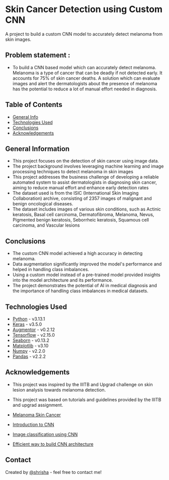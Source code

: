 # Skin Cancer Detection using Custom CNN
A project to build a custom CNN model to accurately detect melanoma from skin images.

## Problem statement :  

- To build a CNN based model which can accurately detect melanoma. Melanoma is a type of cancer that can be deadly if not detected early. It accounts for 75% of skin cancer deaths. A solution which can evaluate images and alert the dermatologists about the presence of melanoma has the potential to reduce a lot of manual effort needed in diagnosis.

## Table of Contents
* [General Info](#general-information)
* [Technologies Used](#technologies-used)
* [Conclusions](#conclusions)
* [Acknowledgements](#acknowledgements)

## General Information

- This project focuses on the detection of skin cancer using image data.
- The project background involves leveraging machine learning and image processing techniques to detect melanoma in skin images
- This project addresses the business challenge of developing a reliable automated system to assist dermatologists in diagnosing skin cancer, aiming to reduce manual effort and enhance early detection rates
- The dataset used is from the ISIC (International Skin Imaging Collaboration) archive, consisting of 2357 images of malignant and benign oncological diseases.
- The dataset includes images of various skin conditions, such as Actinic keratosis, Basal cell carcinoma, Dermatofibroma, Melanoma, Nevus, Pigmented benign keratosis, Seborrheic keratosis, Squamous cell carcinoma, and Vascular lesions

## Conclusions
- The custom CNN model achieved a high accuracy in detecting melanoma.
- Data augmentation significantly improved the model's performance and helped in handling class imbalances.
- Using a custom model instead of a pre-trained model provided insights into the model architecture and its performance.
- The project demonstrates the potential of AI in medical diagnosis and the importance of handling class imbalances in medical datasets.

## Technologies Used
- [Python](https://www.python.org/) - v3.13.1
- [Keras](https://keras.io/about/) - v3.5.0
- [Augmentor](https://augmentor.readthedocs.io/en/stable/) - v0.2.12
- [Tensorflow](https://www.tensorflow.org/) - v2.15.0
- [Seaborn](https://seaborn.pydata.org/) - v0.13.2
- [Matplotlib](https://matplotlib.org/) - v3.10
- [Numpy](https://numpy.org/) - v2.2.0
- [Pandas](https://pandas.pydata.org/) -  v2.2.2

## Acknowledgements
- This project was inspired by the IIITB and Upgrad challenge on skin lesion analysis towards melanoma detection.
- This project was based on tutorials and guidelines provided by the IIITB and upgrad assignment.

- [Melanoma Skin Cancer](https://www.cancer.org/cancer/melanoma-skin-cancer/about/what-is-melanoma.html)

- [Introduction to CNN](https://www.analyticsvidhya.com/blog/2021/05/convolutional-neural-networks-cnn/)

- [Image classification using CNN](https://www.analyticsvidhya.com/blog/2020/02/learn-image-classification-cnn-convolutional-neural-networks-3-datasets/)

- [Efficient way to build CNN architecture](https://towardsdatascience.com/a-guide-to-an-efficient-way-to-build-neural-network-architectures-part-ii-hyper-parameter-42efca01e5d7)

## Contact
Created by [@shrisha](https://github.com/shrisha2409) - feel free to contact me!
